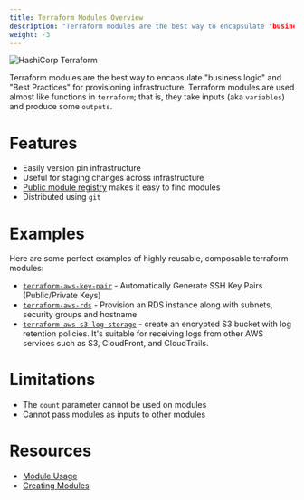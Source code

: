 ```yaml
---
title: Terraform Modules Overview
description: "Terraform modules are the best way to encapsulate "business logic" and "Best Practices" for provisioning infrastructure."
weight: -3
---
```


![HashiCorp Terraform](/assets/774b11e-terraform.png)

Terraform modules are the best way to encapsulate "business logic" and "Best Practices" for provisioning infrastructure. Terraform modules are used almost like functions in `terraform`; that is, they take inputs (aka `variables`) and produce some `outputs`.

# Features

- Easily version pin infrastructure
- Useful for staging changes across infrastructure
- [Public module registry](https://registry.terraform.io) makes it easy to find modules
- Distributed using `git`

# Examples

Here are some perfect examples of highly reusable, composable terraform modules:

- [`terraform-aws-key-pair`](https://github.com/cloudposse/terraform-aws-key-pair) - Automatically Generate SSH Key Pairs (Public/Private Keys)
- [`terraform-aws-rds`](https://github.com/cloudposse/terraform-aws-rds) - Provision an RDS instance along with subnets, security groups and hostname
- [`terraform-aws-s3-log-storage`](https://github.com/cloudposse/terraform-aws-s3-log-storage) - create an encrypted S3 bucket with log retention policies. It's suitable for receiving logs from other AWS services such as S3, CloudFront, and CloudTrails.

# Limitations

- The `count` parameter cannot be used on modules
- Cannot pass modules as inputs to other modules

# Resources

- [Module Usage](https://www.terraform.io/docs/modules/usage.html)
- [Creating Modules](https://www.terraform.io/docs/modules/create.html)
